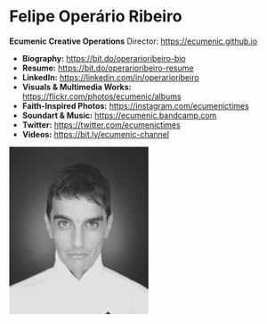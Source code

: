 # Felipe Operário Ribeiro
**Ecumenic Creative Operations** Director: https://ecumenic.github.io
* **Biography:** https://bit.do/operarioribeiro-bio
* **Resume:** https://bit.do/operarioribeiro-resume
* **LinkedIn:** https://linkedin.com/in/operarioribeiro
* **Visuals & Multimedia Works:** https://flickr.com/photos/ecumenic/albums
* **Faith-Inspired Photos:** https://instagram.com/ecumenictimes
* **Soundart & Music:** https://ecumenic.bandcamp.com
* **Twitter:** https://twitter.com/ecumenictimes
* **Videos:** https://bit.ly/ecumenic-channel

![Our Logo](https://github.com/operarioribeiro/portfolio/blob/master/Felipe%20Ribeiro.png)

